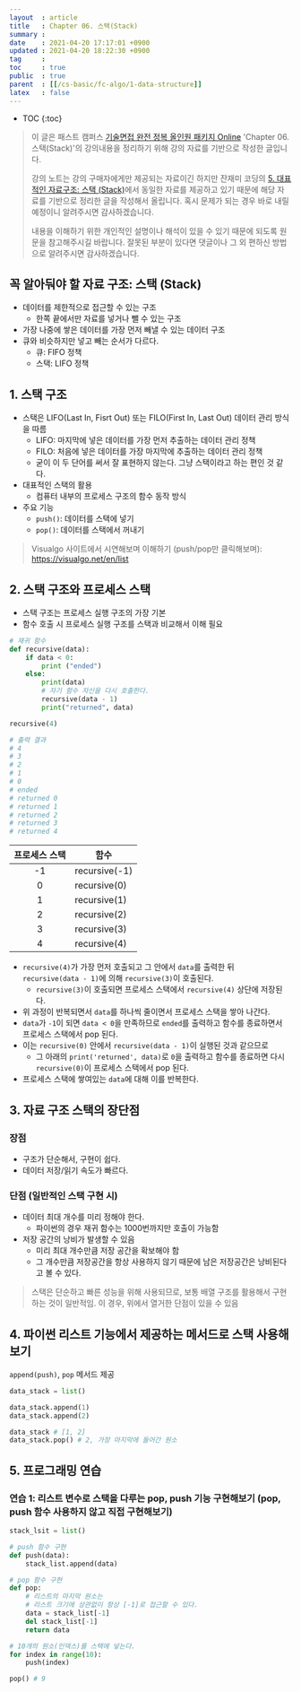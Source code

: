 ```yaml
---
layout  : article
title   : Chapter 06. 스택(Stack)
summary : 
date    : 2021-04-20 17:17:01 +0900
updated : 2021-04-20 18:22:30 +0900
tag     : 
toc     : true
public  : true
parent  : [[/cs-basic/fc-algo/1-data-structure]]
latex   : false
---
```

* TOC
{:toc}

> 이 글은 패스트 캠퍼스 [기술면접 완전 정복 올인원 패키지 Online](https://fastcampus.co.kr/dev_online_algo) 'Chapter 06. 스택(Stack)'의 강의내용을 정리하기 위해 강의 자료를 기반으로 작성한 글입니다.
>
> 강의 노트는 강의 구매자에게만 제공되는 자료이긴 하지만 잔재미 코딩의 [5. 대표적인 자료구조: 스택 (Stack)](https://www.fun-coding.org/Chapter06-stack-live.html)에서 동일한 자료를 제공하고 있기 때문에 해당 자료를 기반으로 정리한 글을 작성해서 올립니다. 혹시 문제가 되는 경우 바로 내릴 예정이니 알려주시면 감사하겠습니다.
>
> 내용을 이해하기 위한 개인적인 설명이나 해석이 있을 수 있기 때문에 되도록 원문을 참고해주시길 바랍니다.
> 잘못된 부분이 있다면 댓글이나 그 외 편하신 방법으로 알려주시면 감사하겠습니다.

## 꼭 알아둬야 할 자료 구조: 스택 (Stack)
  
* 데이터를 제한적으로 접근할 수 있는 구조
    * 한쪽 끝에서만 자료를 넣거나 뺄 수 있는 구조
* 가장 나중에 쌓은 데이터를 가장 먼저 빼낼 수 있는 데이터 구조
* 큐와 비슷하지만 넣고 빼는 순서가 다르다.
    * 큐: FIFO 정책
    * 스택: LIFO 정책

## 1. 스택 구조

* 스택은 LIFO(Last In, Fisrt Out) 또는 FILO(First In, Last Out) 데이터 관리 방식을 따름
    * LIFO: 마지막에 넣은 데이터를 가장 먼저 추출하는 데이터 관리 정책
    * FILO: 처음에 넣은 데이터를 가장 마지막에 추출하는 데이터 관리 정책
    * 굳이 이 두 단어를 써서 잘 표현하지 않는다. 그냥 스택이라고 하는 편인 것 같다.
* 대표적인 스택의 활용
    * 컴퓨터 내부의 프로세스 구조의 함수 동작 방식
* 주요 기능
    * `push()`: 데이터를 스택에 넣기
    * `pop()`: 데이터를 스택에서 꺼내기

> Visualgo 사이트에서 시연해보며 이해하기 (push/pop만 클릭해보며): https://visualgo.net/en/list

## 2. 스택 구조와 프로세스 스택

* 스택 구조는 프로세스 실행 구조의 가장 기본
* 함수 호출 시 프로세스 실행 구조를 스택과 비교해서 이해 필요

```python
# 재귀 함수
def recursive(data):
    if data < 0:
        print ("ended")
    else:
        print(data)
        # 자기 함수 자신을 다시 호출한다.
        recursive(data - 1)
        print("returned", data)        

recursive(4)

# 출력 결과
# 4
# 3
# 2
# 1
# 0
# ended
# returned 0
# returned 1
# returned 2
# returned 3
# returned 4
```

| 프로세스 스택 | 함수          |
| :-----------: | ------------  |
| -1            | recursive(-1) |
| 0             | recursive(0)  |
| 1             | recursive(1)  |
| 2             | recursive(2)  |
| 3             | recursive(3)  |
| 4             | recursive(4)  |

* `recursive(4)`가 가장 먼저 호출되고 그 안에서 `data`를 출력한 뒤 `recursive(data - 1)`에 의해 `recursive(3)`이 호출된다.
    * `recursive(3)`이 호출되면 프로세스 스택에서 `recursive(4)` 상단에 저장된다.
* 위 과정이 반복되면서 `data`를 하나씩 줄이면서 프로세스 스택을 쌓아 나간다.
* `data`가 `-1`이 되면 `data < 0`을 만족하므로 `ended`를 출력하고 함수를 종료하면서 프로세스 스택에서 pop 된다.
* 이는 `recursive(0)` 안에서 `recursive(data - 1)`이 실행된 것과 같으므로
    * 그 아래의 `print('returned', data)`로 `0`을 출력하고 함수를 종료하면 다시 `recursive(0)`이 프로세스 스택에서 pop 된다.
* 프로세스 스택에 쌓여있는 `data`에 대해 이를 반복한다.

## 3. 자료 구조 스택의 장단점

### 장점

* 구조가 단순해서, 구현이 쉽다.
* 데이터 저장/읽기 속도가 빠르다.

### 단점 (일반적인 스택 구현 시)

* 데이터 최대 개수를 미리 정해야 한다.
    * 파이썬의 경우 재귀 함수는 1000번까지만 호출이 가능함
* 저장 공간의 낭비가 발생할 수 있음
    * 미리 최대 개수만큼 저장 공간을 확보해야 함
    * 그 개수만큼 저장공간을 항상 사용하지 않기 때문에 남은 저장공간은 낭비된다고 볼 수 있다.

> 스택은 단순하고 빠른 성능을 위해 사용되므로, 보통 배열 구조를 활용해서 구현하는 것이 일반적임. 이 경우, 위에서 열거한 단점이 있을 수 있음

## 4. 파이썬 리스트 기능에서 제공하는 메서드로 스택 사용해보기

`append(push)`, `pop` 메서드 제공

```python
data_stack = list()

data_stack.append(1)
data_stack.append(2)

data_stack # [1, 2]
data_stack.pop() # 2, 가장 마지막에 들어간 원소
```

## 5. 프로그래밍 연습

### 연습 1: 리스트 변수로 스택을 다루는 pop, push 기능 구현해보기 (pop, push 함수 사용하지 않고 직접 구현해보기)

```python
stack_lsit = list()

# push 함수 구현
def push(data):
    stack_list.append(data)

# pop 함수 구현
def pop:
    # 리스트의 마지막 원소는
    # 리스트 크기에 상관없이 항상 [-1]로 접근할 수 있다.
    data = stack_list[-1]
    del stack_list[-1]
    return data

# 10개의 원소(인덱스)를 스택에 넣는다.
for index in range(10):
    push(index)

pop() # 9
```
